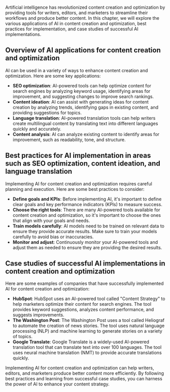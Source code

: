 
Artificial intelligence has revolutionized content creation and optimization by providing tools for writers, editors, and marketers to streamline their workflows and produce better content. In this chapter, we will explore the various applications of AI in content creation and optimization, best practices for implementation, and case studies of successful AI implementations.

Overview of AI applications for content creation and optimization
-----------------------------------------------------------------

AI can be used in a variety of ways to enhance content creation and optimization. Here are some key applications:

* **SEO optimization**: AI-powered tools can help optimize content for search engines by analyzing keyword usage, identifying areas for improvement, and suggesting changes to improve search rankings.
* **Content ideation**: AI can assist with generating ideas for content creation by analyzing trends, identifying gaps in existing content, and providing suggestions for topics.
* **Language translation**: AI-powered translation tools can help writers create multilingual content by translating text into different languages quickly and accurately.
* **Content analysis**: AI can analyze existing content to identify areas for improvement, such as readability, tone, and structure.

Best practices for AI implementation in areas such as SEO optimization, content ideation, and language translation
------------------------------------------------------------------------------------------------------------------

Implementing AI for content creation and optimization requires careful planning and execution. Here are some best practices to consider:

* **Define goals and KPIs**: Before implementing AI, it's important to define clear goals and key performance indicators (KPIs) to measure success.
* **Choose the right tools**: There are many AI-powered tools available for content creation and optimization, so it's important to choose the ones that align with your goals and needs.
* **Train models carefully**: AI models need to be trained on relevant data to ensure they provide accurate results. Make sure to train your models carefully to avoid bias or inaccuracies.
* **Monitor and adjust**: Continuously monitor your AI-powered tools and adjust them as needed to ensure they are providing the desired results.

Case studies of successful AI implementations in content creation and optimization
----------------------------------------------------------------------------------

Here are some examples of companies that have successfully implemented AI for content creation and optimization:

* **HubSpot**: HubSpot uses an AI-powered tool called "Content Strategy" to help marketers optimize their content for search engines. The tool provides keyword suggestions, analyzes content performance, and suggests improvements.
* **The Washington Post**: The Washington Post uses a tool called Heliograf to automate the creation of news stories. The tool uses natural language processing (NLP) and machine learning to generate stories on a variety of topics.
* **Google Translate**: Google Translate is a widely-used AI-powered translation tool that can translate text into over 100 languages. The tool uses neural machine translation (NMT) to provide accurate translations quickly.

Implementing AI for content creation and optimization can help writers, editors, and marketers produce better content more efficiently. By following best practices and learning from successful case studies, you can harness the power of AI to enhance your content strategy.
